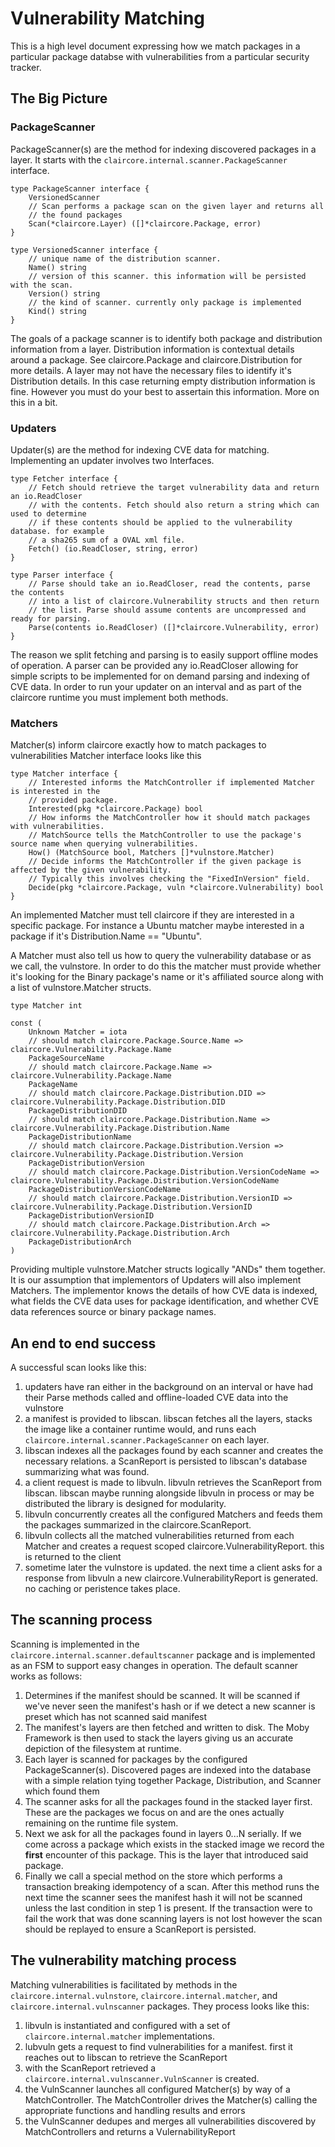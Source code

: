 # Vulnerability Matching

This is a high level document expressing how we match packages in a particular package databse with vulnerabilities from a particular security tracker.

## The Big Picture

### PackageScanner

PackageScanner(s) are the method for indexing discovered packages in a layer.
It starts with the `claircore.internal.scanner.PackageScanner` interface.
```
type PackageScanner interface {
	VersionedScanner
	// Scan performs a package scan on the given layer and returns all
	// the found packages
	Scan(*claircore.Layer) ([]*claircore.Package, error)
}

type VersionedScanner interface {
	// unique name of the distribution scanner.
	Name() string
	// version of this scanner. this information will be persisted with the scan.
	Version() string
	// the kind of scanner. currently only package is implemented
	Kind() string
}
```
The goals of a package scanner is to identify both package and distribution information from a layer.
Distribution information is contextual details around a package. See claircore.Package and claircore.Distribution for more details.
A layer may not have the necessary files to identify it's Distribution details. 
In this case returning empty distribution information is fine. 
However you must do your best to assertain this information. 
More on this in a bit.

### Updaters

Updater(s) are the method for indexing CVE data for matching. 
Implementing an updater involves two Interfaces.
```
type Fetcher interface {
	// Fetch should retrieve the target vulnerability data and return an io.ReadCloser
	// with the contents. Fetch should also return a string which can used to determine
	// if these contents should be applied to the vulnerability database. for example
	// a sha265 sum of a OVAL xml file.
	Fetch() (io.ReadCloser, string, error)
}

type Parser interface {
	// Parse should take an io.ReadCloser, read the contents, parse the contents
	// into a list of claircore.Vulnerability structs and then return
	// the list. Parse should assume contents are uncompressed and ready for parsing.
	Parse(contents io.ReadCloser) ([]*claircore.Vulnerability, error)
}
```

The reason we split fetching and parsing is to easily support offline modes of operation.
A parser can be provided any io.ReadCloser allowing for simple scripts to be implemented for on demand parsing and indexing of CVE data.
In order to run your updater on an interval and as part of the claircore runtime you must implement both methods.

### Matchers

Matcher(s) inform claircore exactly how to match packages to vulnerabilities
Matcher interface looks like this
```
type Matcher interface {
	// Interested informs the MatchController if implemented Matcher is interested in the
	// provided package.
	Interested(pkg *claircore.Package) bool
	// How informs the MatchController how it should match packages with vulnerabilities.
	// MatchSource tells the MatchController to use the package's source name when querying vulnerabilities.
	How() (MatchSource bool, Matchers []*vulnstore.Matcher)
	// Decide informs the MatchController if the given package is affected by the given vulnerability.
	// Typically this involves checking the "FixedInVersion" field.
	Decide(pkg *claircore.Package, vuln *claircore.Vulnerability) bool
}
```

An implemented Matcher must tell claircore if they are interested in a specific package. 
For instance a Ubuntu matcher maybe interested in a package if it's Distribution.Name == "Ubuntu".

A Matcher must also tell us how to query the vulnerability database or as we call, the vulnstore.
In order to do this the matcher must provide whether it's looking for the Binary package's name or it's affiliated source along with a list of vulnstore.Matcher structs.
```
type Matcher int

const (
	Unknown Matcher = iota
	// should match claircore.Package.Source.Name => claircore.Vulnerability.Package.Name
	PackageSourceName
	// should match claircore.Package.Name => claircore.Vulnerability.Package.Name
	PackageName
	// should match claircore.Package.Distribution.DID => claircore.Vulnerability.Package.Distribution.DID
	PackageDistributionDID
	// should match claircore.Package.Distribution.Name => claircore.Vulnerability.Package.Distribution.Name
	PackageDistributionName
	// should match claircore.Package.Distribution.Version => claircore.Vulnerability.Package.Distribution.Version
	PackageDistributionVersion
	// should match claircore.Package.Distribution.VersionCodeName => claircore.Vulnerability.Package.Distribution.VersionCodeName
	PackageDistributionVersionCodeName
	// should match claircore.Package.Distribution.VersionID => claircore.Vulnerability.Package.Distribution.VersionID
	PackageDistributionVersionID
	// should match claircore.Package.Distribution.Arch => claircore.Vulnerability.Package.Distribution.Arch
	PackageDistributionArch
)
```
Providing multiple vulnstore.Matcher structs logically "ANDs" them together. 
It is our assumption that implementors of Updaters will also implement Matchers. 
The implementor knows the details of how CVE data is indexed, what fields the CVE data uses for package identification, and whether CVE data references source or binary package names.

## An end to end success

A successful scan looks like this:

1. updaters have ran either in the background on an interval or have had their Parse methods called and offline-loaded CVE data into the vulnstore
2. a manifest is provided to libscan. libscan fetches all the layers, stacks the image like a container runtime would, and runs each `claircore.internal.scanner.PackageScanner` on each layer.
3. libscan indexes all the packages found by each scanner and creates the necessary relations. a ScanReport is persisted to libscan's database summarizing what was found.
4. a client request is made to libvuln. libvuln retrieves the ScanReport from libscan. libscan maybe running alongside libvuln in process or may be distributed the library is designed for modularity.
5. libvuln concurrently creates all the configured Matchers and feeds them the packages summarized in the claircore.ScanReport.
6. libvuln collects all the matched vulnerabilities returned from each Matcher and creates a request scoped claircore.VulnerabilityReport. this is returned to the client
7. sometime later the vulnstore is updated. the next time a client asks for a response from libvuln a new claircore.VulnerabilityReport is generated. no caching or peristence takes place.

## The scanning process

Scanning is implemented in the `claircore.internal.scanner.defaultscanner` package and is implemented as an FSM to support easy changes in operation.
The default scanner works as follows:

1. Determines if the manifest should be scanned. It will be scanned if we've never seen the manifest's hash or if we detect a new scanner is preset which has not scanned said manifest
2. The manifest's layers are then fetched and written to disk. The Moby Framework is then used to stack the layers giving us an accurate depiction of the filesystem at runtime. 
3. Each layer is scanned for packages by the configured PackageScanner(s). Discovered pages are indexed into the database with a simple relation tying together Package, Distribution, and Scanner which found them
4. The scanner asks for all the packages found in the stacked layer first. These are the packages we focus on and are the ones actually remaining on the runtime file system.
5. Next we ask for all the packages found in layers 0...N serially. If we come across a package which exists in the stacked image we record the **first** encounter of this package. This is the layer that introduced said package.
7. Finally we call a special method on the store which performs a transaction breaking idempotency of a scan. After this method runs the next time the scanner sees the manifest hash it will not be scanned unless the last condition in step 1 is present. If the transaction were to fail the work that was done scanning layers is not lost however the scan should be replayed to ensure a ScanReport is persisted.

## The vulnerability matching process

Matching vulnerabilities is facilitated by methods in the `claircore.internal.vulnstore`, `claircore.internal.matcher`, and `claircore.internal.vulnscanner` packages. They process looks like this:

1. libvuln is instantiated and configured with a set of `claircore.internal.matcher` implementations. 
2. lubvuln gets a request to find vulnerabilities for a manifest. first it reaches out to libscan to retrieve the ScanReport
3. with the ScanReport retrieved a `claircore.internal.vulnscanner.VulnScanner` is created.
4. the VulnScanner launches all configured Matcher(s) by way of a MatchController. The MatchController drives the Matcher(s) calling the appropriate functions and handling results and errors
5. the VulnScanner dedupes and merges all vulnerabilities discovered by MatchControllers and returns a VulernabilityReport
